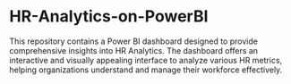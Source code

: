 # HR-Analytics-on-PowerBI
This repository contains a Power BI dashboard designed to provide comprehensive insights into HR Analytics. The dashboard offers an interactive and visually appealing interface to analyze various HR metrics, helping organizations understand and manage their workforce effectively.
